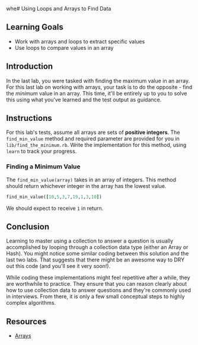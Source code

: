 whe# Using Loops and Arrays to Find Data

## Learning Goals

- Work with arrays and loops to extract specific values
- Use loops to compare values in an array

## Introduction

In the last lab, you were tasked with finding the maximum value in an array. For
this last lab on working with arrays, your task is to do the opposite - find the
_minimum_ value in an array. This time, it'll be entirely up to you to solve
this using what you've learned and the test output as guidance.

## Instructions

For this lab's tests, assume all arrays are sets of **positive integers**. The
`find_min_value` method and required parameter are provided for you in
`lib/find_the_minimum.rb`. Write the implementation for this method, using
`learn` to track your progress.

### Finding a Minimum Value

The `find_min_value(array)` takes in an array of integers. This method should
return whichever integer in the array has the lowest value.

```ruby
find_min_value([10,5,3,7,19,1,3,10])
```

We should expect to receive `1` in return.

## Conclusion

Learning to master using a collection to answer a question is usually
accomplished by looping through a collection data type (either an Array or
Hash). You might notice some similar coding between this solution and the last
two labs. That suggests that there might be an awesome way to DRY out this code
(and you'll see it very soon!).

While coding these implementations might feel repetitive after a while, they
are worthwhile to practice.  They ensure that you can reason clearly about how
to use collection data to answer questions and they're commonly used in
interviews.  From there, it is only a few small conceptual steps to highly
complex algorithms.

## Resources

- [Arrays](https://ruby-doc.org/core-2.5.3/Array.html)
